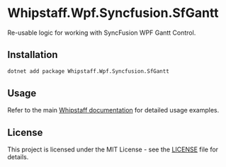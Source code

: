 # Whipstaff.Wpf.Syncfusion.SfGantt

Re-usable logic for working with SyncFusion WPF Gantt Control.

## Installation

```bash
dotnet add package Whipstaff.Wpf.Syncfusion.SfGantt
```

## Usage

Refer to the main [Whipstaff documentation](https://github.com/dpvreony/whipstaff) for detailed usage examples.

## License

This project is licensed under the MIT License - see the [LICENSE](https://github.com/dpvreony/whipstaff/blob/main/LICENSE) file for details.
